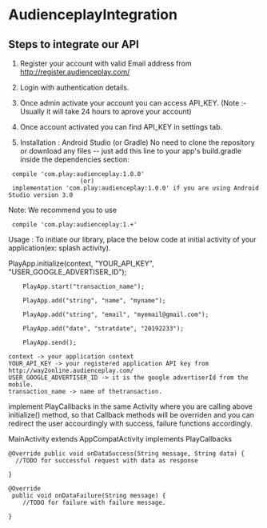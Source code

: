 # AudienceplayIntegration

## Steps to integrate our API

1) Register your account with valid Email address from http://register.audienceplay.com/

2) Login with authentication details.

3) Once admin activate your account you can access API_KEY.
(Note :- Usually it will take 24 hours to aprove your account)

4) Once account activated you can find API_KEY in settings tab.

5) Installation : Android Studio (or Gradle) No need to clone the repository or download any files -- just add this line to your app's build.gradle inside the dependencies section:

```
 compile 'com.play:audienceplay:1.0.0'
                    (or)
 implementation 'com.play:audienceplay:1.0.0' if you are using Android Studio version 3.0
```

Note: We recommend you to use

```
 compile 'com.play:audienceplay:1.+'
```

Usage : To initiate our library, place the below code at initial activity of your application(ex: splash activity).

PlayApp.initialize(context, "YOUR_API_KEY",  "USER_GOOGLE_ADVERTISER_ID");

        PlayApp.start("transaction_name");
        
        PlayApp.add("string", "name", "myname");
        
        PlayApp.add("string", "email", "myemail@gmail.com");
        
        PlayApp.add("date", "stratdate", "20192233");
        
        PlayApp.send();
```
context -> your application context
YOUR_API_KEY -> your registered application API key from http://way2online.audienceplay.com/
USER_GOOGLE_ADVERTISER_ID -> it is the google advertiserId from the mobile.
transaction_name -> name of thetransaction.
```
implement PlayCallbacks in the same Activity where you are calling above initialize() method, so that Callback methods will be overriden and you can redirect the user accourdingly with success, failure functions accordingly.

MainActivity extends AppCompatActivity implements PlayCallbacks
```
@Override public void onDataSuccess(String message, String data) { 
  //TODO for successful request with data as response

}

@Override
 public void onDataFailure(String message) {
    //TODO for failure with failure message.

}
```

